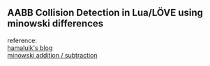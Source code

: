## AABB Collision Detection in Lua/LÖVE using minowski differences

reference:    
[hamaluik's blog](https://hamaluik.com/posts/simple-aabb-collision-using-minkowski-difference/)   
[minowski addition / subtraction](https://en.wikipedia.org/wiki/Minkowski_addition)
